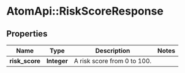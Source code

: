 # AtomApi::RiskScoreResponse

## Properties
Name | Type | Description | Notes
------------ | ------------- | ------------- | -------------
**risk_score** | **Integer** | A risk score from 0 to 100. | 


